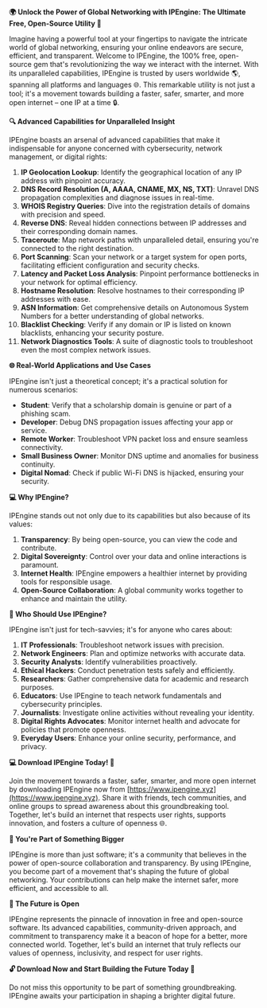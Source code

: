 **🌍 Unlock the Power of Global Networking with IPEngine: The Ultimate Free, Open-Source Utility 🚀**

Imagine having a powerful tool at your fingertips to navigate the intricate world of global networking, ensuring your online endeavors are secure, efficient, and transparent. Welcome to IPEngine, the 100% free, open-source gem that's revolutionizing the way we interact with the internet. With its unparalleled capabilities, IPEngine is trusted by users worldwide 🌎, spanning all platforms and languages 🌐. This remarkable utility is not just a tool; it's a movement towards building a faster, safer, smarter, and more open internet – one IP at a time 🔒.

**🔍 Advanced Capabilities for Unparalleled Insight**

IPEngine boasts an arsenal of advanced capabilities that make it indispensable for anyone concerned with cybersecurity, network management, or digital rights:

1.  **IP Geolocation Lookup**: Identify the geographical location of any IP address with pinpoint accuracy.
2.  **DNS Record Resolution (A, AAAA, CNAME, MX, NS, TXT)**: Unravel DNS propagation complexities and diagnose issues in real-time.
3.  **WHOIS Registry Queries**: Dive into the registration details of domains with precision and speed.
4.  **Reverse DNS**: Reveal hidden connections between IP addresses and their corresponding domain names.
5.  **Traceroute**: Map network paths with unparalleled detail, ensuring you're connected to the right destination.
6.  **Port Scanning**: Scan your network or a target system for open ports, facilitating efficient configuration and security checks.
7.  **Latency and Packet Loss Analysis**: Pinpoint performance bottlenecks in your network for optimal efficiency.
8.  **Hostname Resolution**: Resolve hostnames to their corresponding IP addresses with ease.
9.  **ASN Information**: Get comprehensive details on Autonomous System Numbers for a better understanding of global networks.
10. **Blacklist Checking**: Verify if any domain or IP is listed on known blacklists, enhancing your security posture.
11. **Network Diagnostics Tools**: A suite of diagnostic tools to troubleshoot even the most complex network issues.

**🌐 Real-World Applications and Use Cases**

IPEngine isn't just a theoretical concept; it's a practical solution for numerous scenarios:

*   **Student**: Verify that a scholarship domain is genuine or part of a phishing scam.
*   **Developer**: Debug DNS propagation issues affecting your app or service.
*   **Remote Worker**: Troubleshoot VPN packet loss and ensure seamless connectivity.
*   **Small Business Owner**: Monitor DNS uptime and anomalies for business continuity.
*   **Digital Nomad**: Check if public Wi-Fi DNS is hijacked, ensuring your security.

**💻 Why IPEngine?**

IPEngine stands out not only due to its capabilities but also because of its values:

1.  **Transparency**: By being open-source, you can view the code and contribute.
2.  **Digital Sovereignty**: Control over your data and online interactions is paramount.
3.  **Internet Health**: IPEngine empowers a healthier internet by providing tools for responsible usage.
4.  **Open-Source Collaboration**: A global community works together to enhance and maintain the utility.

**👥 Who Should Use IPEngine?**

IPEngine isn't just for tech-savvies; it's for anyone who cares about:

1.  **IT Professionals**: Troubleshoot network issues with precision.
2.  **Network Engineers**: Plan and optimize networks with accurate data.
3.  **Security Analysts**: Identify vulnerabilities proactively.
4.  **Ethical Hackers**: Conduct penetration tests safely and efficiently.
5.  **Researchers**: Gather comprehensive data for academic and research purposes.
6.  **Educators**: Use IPEngine to teach network fundamentals and cybersecurity principles.
7.  **Journalists**: Investigate online activities without revealing your identity.
8.  **Digital Rights Advocates**: Monitor internet health and advocate for policies that promote openness.
9.  **Everyday Users**: Enhance your online security, performance, and privacy.

**💻 Download IPEngine Today! 🚀**

Join the movement towards a faster, safer, smarter, and more open internet by downloading IPEngine now from [https://www.ipengine.xyz](https://www.ipengine.xyz). Share it with friends, tech communities, and online groups to spread awareness about this groundbreaking tool. Together, let's build an internet that respects user rights, supports innovation, and fosters a culture of openness 🌐.

**👏 You're Part of Something Bigger**

IPEngine is more than just software; it's a community that believes in the power of open-source collaboration and transparency. By using IPEngine, you become part of a movement that's shaping the future of global networking. Your contributions can help make the internet safer, more efficient, and accessible to all.

**🌟 The Future is Open**

IPEngine represents the pinnacle of innovation in free and open-source software. Its advanced capabilities, community-driven approach, and commitment to transparency make it a beacon of hope for a better, more connected world. Together, let's build an internet that truly reflects our values of openness, inclusivity, and respect for user rights.

**🔓 Download Now and Start Building the Future Today 🚀**

Do not miss this opportunity to be part of something groundbreaking. IPEngine awaits your participation in shaping a brighter digital future.